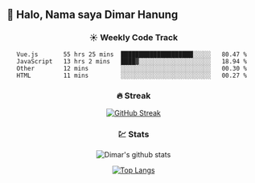 ## 👋 Halo, Nama saya **Dimar Hanung**

<center>

### :sunny: Weekly Code Track
<!--START_SECTION:waka-->
```text
Vue.js       55 hrs 25 mins  ████████████████████░░░░░   80.47 % 
JavaScript   13 hrs 2 mins   ████▓░░░░░░░░░░░░░░░░░░░░   18.94 % 
Other        12 mins         ░░░░░░░░░░░░░░░░░░░░░░░░░   00.30 % 
HTML         11 mins         ░░░░░░░░░░░░░░░░░░░░░░░░░   00.27 % 
```
<!--END_SECTION:waka-->

### :fire: Streak

[![GitHub Streak](http://github-readme-streak-stats.herokuapp.com?user=dimar-hanung)](https://git.io/streak-stats)

### :chart: Stats

![Dimar's github stats](https://github-readme-stats.vercel.app/api?username=dimar-hanung&show_icons=true&theme=vue)

[![Top Langs](https://github-readme-stats.vercel.app/api/top-langs/?username=dimar-hanung)](#)

</center>

